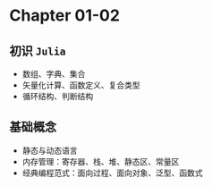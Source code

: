 # Chapter 01-02

## 初识 `Julia`

* 数组、字典、集合
* 矢量化计算、函数定义、复合类型
* 循环结构、判断结构

## 基础概念

* 静态与动态语言
* 内存管理：寄存器、栈、堆、静态区、常量区
* 经典编程范式：面向过程、面向对象、泛型、函数式